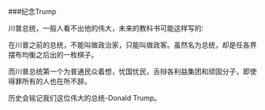 ###纪念Trump

川普总统，一般人看不出他的伟大，未来的教科书可能这样写的:

在川普之前的总统，不能叫做政治家，只能叫做政客。虽然名为总统，却是任各界摆布均衡之后出的一枚棋子。

而川普总统第一个为普通民众着想，忧国忧民，舌辩各利益集团和顽固分子，即使得罪所有的人也在所不辞。

历史会铭记我们这位伟大的总统-Donald Trump。